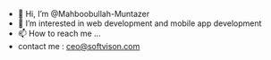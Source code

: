 - 👋 Hi, I’m @Mahboobullah-Muntazer
- 👀 I’m interested in web development and mobile app development
- 📫 How to reach me ...
- contact me : ceo@softvison.com

<!---
Mahboobullah-Muntazer/Mahboobullah-Muntazer is a ✨ special ✨ repository because its `README.md` (this file) appears on your GitHub profile.
You can click the Preview link to take a look at your changes.
--->
